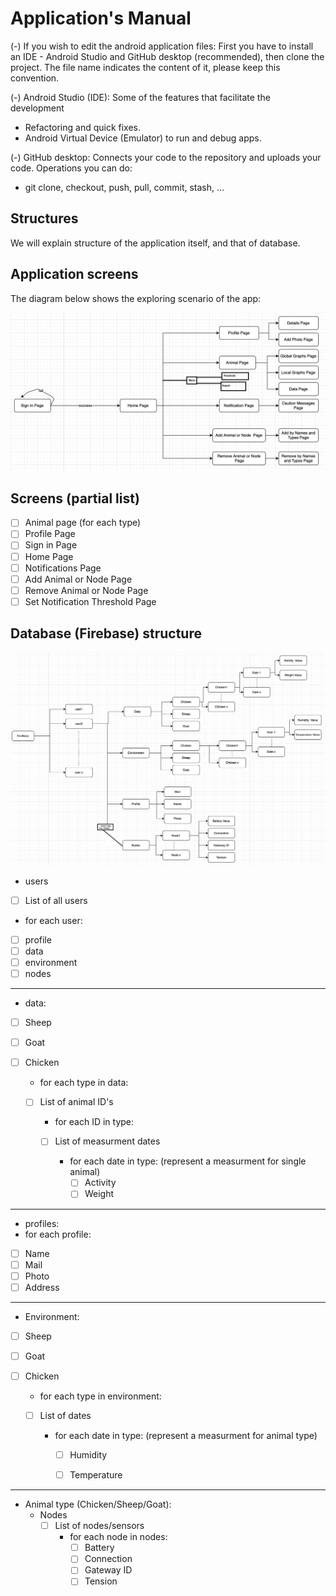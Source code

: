 # Application's Manual

(-) If you wish to edit the android application files: First you have to install an IDE - Android 
Studio and GitHub desktop (recommended), then clone the project.
The file name indicates the content of it, please keep this convention.

(-) Android Studio (IDE):
Some of the features that facilitate the development
*  Refactoring and quick fixes.
*  Android Virtual Device (Emulator) to run and debug apps.

(-) GitHub desktop:
Connects your code to the repository and uploads your code.
Operations you can do:
* git clone, checkout, push, pull, commit, stash, ...


## Structures

We will explain structure of the application itself, and that of database.


## Application screens

The diagram below shows the exploring scenario of the app:

![App Structure Diagram](app_structure.png "App Structure Diagram")

## Screens (partial list)

- [ ] Animal page (for each type)
- [ ] Profile Page
- [ ] Sign in Page
- [ ] Home Page
- [ ] Notifications Page
- [ ] Add Animal or Node Page
- [ ] Remove Animal or Node Page
- [ ] Set Notification Threshold Page

## Database (Firebase) structure

![App Database Diagram](database.png "App Database Diagram")

* users
- [ ] List of all users

* for each user:
- [ ] profile
- [ ] data
- [ ] environment
- [ ] nodes

------

* data:
- [ ] Sheep
- [ ] Goat
- [ ] Chicken

    * for each type in data:
	- [ ] List of animal ID's

	    * for each ID in type:
		- [ ] List of measurment dates
		      
			 * for each date in type: (represent a measurment for single animal)
	            - [ ] Activity
	            - [ ] Weight

------

* profiles:	
* for each profile:
- [ ] Name
- [ ] Mail
- [ ] Photo
- [ ] Address

------

* Environment:
- [ ] Sheep
- [ ] Goat
- [ ] Chicken

	* for each type in environment:
	- [ ] List of dates

	    * for each date in type: (represent a measurment for animal type)
	       - [ ] Humidity
	       - [ ] Temperature
	 
		   
------
	
* Animal type (Chicken/Sheep/Goat):
  * Nodes
    - [ ] List of nodes/sensors
	    * for each node in nodes:
	       - [ ] Battery
	       - [ ] Connection
	       - [ ] Gateway ID
	       - [ ] Tension
